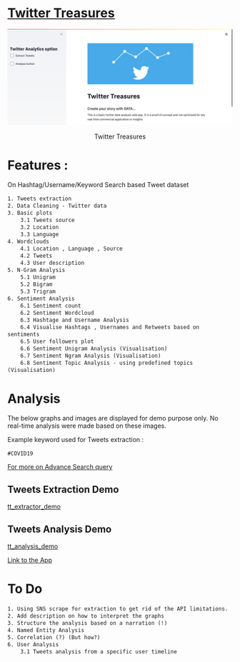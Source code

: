 # [Twitter Treasures](https://bit.ly/36vRnGK)

![tt_cover](images/tt_cover.png)
<p align = 'center'>Twitter Treasures</p>

# Features :

On Hashtag/Username/Keyword Search based Tweet dataset

    1. Tweets extraction
    2. Data Cleaning - Twitter data
    3. Basic plots
    	3.1 Tweets source
    	3.2 Location
    	3.3 Language
    4. Wordclouds
    	4.1 Location , Language , Source
    	4.2 Tweets
    	4.3 User description
    5. N-Gram Analysis
    	5.1 Unigram
    	5.2 Bigram
    	5.3 Trigram
    6. Sentiment Analysis
    	6.1 Sentiment count
    	6.2 Sentiment Wordcloud
    	6.3 Hashtage and Username Analysis
    	6.4 Visualise Hashtags , Usernames and Retweets based on sentiments
    	6.5 User followers plot
    	6.6 Sentiment Unigram Analysis (Visualisation)
    	6.7 Sentiment Ngram Analysis (Visualisation)
    	6.8 Sentiment Topic Analysis - using predefined topics (Visualisation)

# Analysis

The below graphs and images are displayed for demo purpose only. No real-time analysis were made based on these images.

Example keyword used for Tweets extraction :

    #COVID19

[For more on Advance Search query](https://zapier.com/blog/twitter-advanced-search-guide/)

## Tweets Extraction Demo

[tt_extractor_demo](https://mega.nz/file/JTImWLIY#w8DoyAY_TAfb6ZA2GLNUOjuJtFCberlYDbq-ewuGVfg)

## Tweets Analysis Demo

[tt_analysis_demo](https://mega.nz/file/lDYUlBDZ#KjznHPNO-ZgjLnFFeCTSS90UfpiHVrE8YPg6C8kJK3I)

[Link to the App](https://bit.ly/36vRnGK)

# To Do

    1. Using SNS scrape for extraction to get rid of the API limitations.
    2. Add description on how to interpret the graphs
    3. Structure the analysis based on a narration (!)
    4. Named Entity Analysis
    5. Correlation (?) (But how?)
    6. User Analysis
    	3.1 Tweets analysis from a specific user timeline
